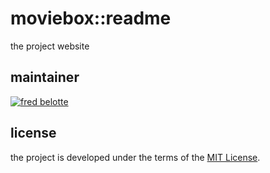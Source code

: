 <!-- apticity.moviebox::readme -->

# moviebox::readme

the project website

## maintainer

[![fred belotte](https://avatars0.githubusercontent.com/u/22018714?s=64&v=4)](https://github.com/fredbelotte)

## license

the project is developed under the terms of the [MIT License](https://github.com/apticity/moviebox/blob/master/LICENSE).
